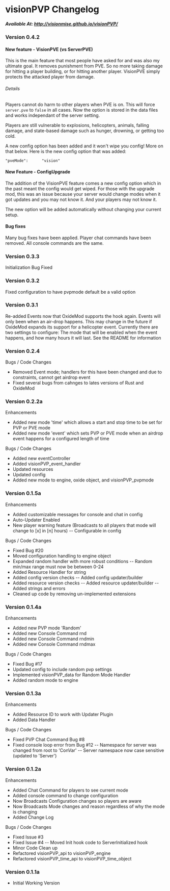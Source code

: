 # visionPVP Changelog
##### Available At: http://visionmise.github.io/visionPVP/

### Version 0.4.2

#### New feature - VisionPVE (vs ServerPVE)

This is the main feature that most people have asked for and was also my ultimate goal. It removes punishment
from PVE. So no more taking damage for hitting a player building, or for hitting another player. VisionPVE
simply protects the attacked player from damage.

###### Details

Players cannot do harm to other players when PVE is on. This will force `server.pve` to `false` in all cases.
Now the option is stored in the data files and works independant of the server setting. 

Players are still vulnerable to explosions, helicopters, animals, falling damage, and state-based damage such
as hunger, drowning, or getting too cold.

A new config option has been added and it won't wipe you config! More on that below. Here is the new config option
that was added:

	"pveMode": 		"vision"

#### New Feature - ConfigUpgrade

The addition of the VisionPVE feature comes a new config option which in the past meant the config would get wiped.
For those with the upgrade mod, this was an issue because your server would change modes when it got updates and
you may not know it. And your players may not know it.

The new option will be added automatically without changing your current setup.

#### Bug fixes

Many bug fixes have been applied. Player chat commands have been removed. All console commands are the same.

### Version 0.3.3

Initialization Bug Fixed

### Version 0.3.2

Fixed configuration to have pvpmode default be a valid option

### Version 0.3.1

Re-added Events now that OxideMod supports the hook again. Events will only been when an air-drop happens. This may change in the future
if OxideMod expands its support for a helicopter event. Currently there are two settings to configure: The mode that will be enabled when
the event happens, and how many hours it will last. See the README for information


### Version 0.2.4

Bugs / Code Changes
- Removed Event mode; handlers for this have been changed and due to constraints, cannot get airdrop event
- Fixed several bugs from cahnges to lates versions of Rust and OxideMod

### Version 0.2.2a

Enhancements
- Added new mode 'time' which allows a start and stop time to be set for PVP or PVE mode
- Added new mode 'event' which sets PVP or PVE mode when an airdrop event happens for a configured length of time

Bugs / Code Changes
- Added new eventController
- Added visionPVP_event_handler
- Updated resources
- Updated config
- Added new mode to engine, oxide object, and visionPVP_pvpmode

### Version 0.1.5a

Enhancements
- Added customizable messages for console and chat in config
- Auto-Updater Enabled
- New player warning feature (Broadcasts to all players that mode will change to [x] in [n] hours)
-- Configurable in config

Bugs / Code Changes
- Fixed Bug #20
- Moved configuration handling to engine object
- Expanded random handler with more robust conditions
-- Random min/max range must now be between 0-24
- Added Resource Handler for string
- Added config version checks
-- Added config updater/builder
- Added resource version checks
-- Added resource updater/builder
-- Added strings and errors
- Cleaned up code by removing un-implemented extensions

### Version 0.1.4a

Enhancements
- Added new PVP mode 'Random'
- Added new Console Command rnd
- Added new Console Command rndmin
- Added new Console Command rndmax

Bugs / Code Changes
- Fixed Bug #17
- Updated config to include random pvp settings
- Implemented visionPVP_data for Random Mode Handler
- Added random mode to engine

### Version 0.1.3a

Enhancements
- Added Resource ID to work with Updater Plugin
- Added Data Handler

Bugs / Code Changes
- Fixed PVP Chat Command Bug #8
- Fixed console loop error from Bug #12
-- Namespace for server was changed from root to 'ConVar'
-- Server namespace now case sensitive (updated to 'Server')

### Version 0.1.2a

Enhancements
- Added Chat Command for players to see current mode
- Added console command to change configuration
- Now Broadcasts Configuration changes so players are aware
- Now Broadcasts Mode changes and reason regardless of why the mode is changing
- Added Change Log

Bugs / Code Changes
- Fixed Issue #3
- Fixed Issue #4
-- Moved Init hook code to ServerInitialized hook
- Minor Code Clean up
- Refactored visionPVP_api to visionPVP_engine
- Refactored visionPVP_time_api to visionPVP_time_object

### Version 0.1.1a
- Initial Working Version
